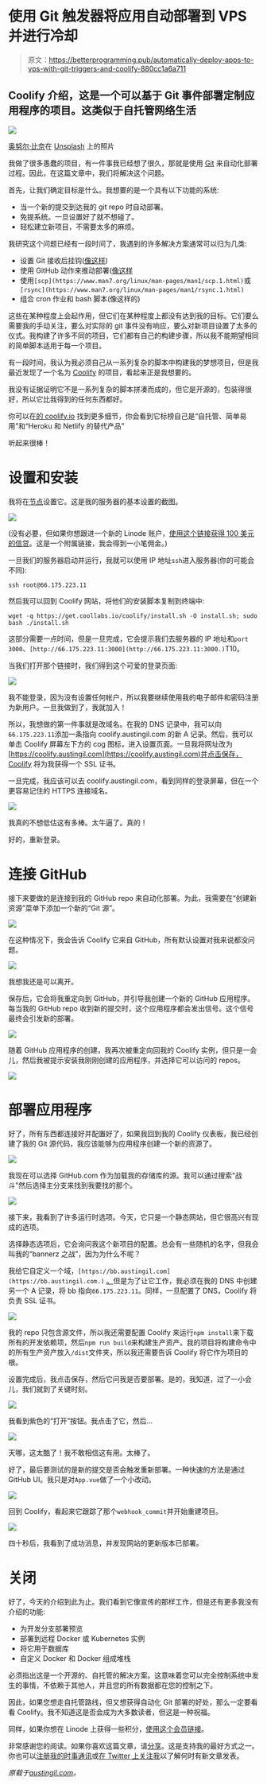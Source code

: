 # 使用 Git 触发器将应用自动部署到 VPS 并进行冷却

> 原文：<https://betterprogramming.pub/automatically-deploy-apps-to-vps-with-git-triggers-and-coolify-880cc1a6a711>

## Coolify 介绍，这是一个可以基于 Git 事件部署定制应用程序的项目。这类似于自托管网络生活

![](img/1d1e398eaecc8c1817aa3268484517cc.png)

[奥努尔·比奈](https://unsplash.com/@onurbinay?utm_source=medium&utm_medium=referral)在 [Unsplash](https://unsplash.com?utm_source=medium&utm_medium=referral) 上的照片

我做了很多愚蠢的项目，有一件事我已经想了很久，那就是使用 [Git](https://git-scm.com/) 来自动化部署过程。因此，在这篇文章中，我们将解决这个问题。

首先，让我们确定目标是什么。我想要的是一个具有以下功能的系统:

*   当一个新的提交到达我的 git repo 时自动部署。
*   免提系统。一旦设置好了就不想碰了。
*   轻松建立新项目，不需要太多的麻烦。

我研究这个问题已经有一段时间了，我遇到的许多解决方案通常可以归为几类:

*   设置 Git 接收后挂钩([像这样](https://www.cloudsigma.com/how-to-configure-automatic-deployment-with-git-with-a-vps/))
*   使用 GitHub 动作来推动部署([像这样](https://coderflex.com/blog/2-easy-steps-to-automate-a-deployment-in-a-vps-with-github-actions)
*   使用`[scp](https://www.man7.org/linux/man-pages/man1/scp.1.html)`或`[rsync](https://www.man7.org/linux/man-pages/man1/rsync.1.html)`
*   组合 cron 作业和 bash 脚本(像这样的)

这些在某种程度上会起作用，但它们在某种程度上都没有达到我的目标。它们要么需要我的手动关注，要么对实际的 git 事件没有响应，要么对新项目设置了太多的仪式。我构建了许多不同的项目，它们都有自己的构建步骤，所以我不能期望相同的简单脚本适用于每一个项目。

有一段时间，我认为我必须自己从一系列复杂的脚本中构建我的梦想项目，但是我最近发现了一个名为 [Coolify](https://coolify.io/) 的项目，看起来正是我想要的。

我没有证据证明它不是一系列复杂的脚本拼凑而成的，但它是开源的，包装得很好，所以它比我得到的任何东西都好。

你可以在[的 coolify.io](https://coolify.io/) 找到更多细节，你会看到它标榜自己是“自托管、简单易用”和“Heroku 和 Netlify 的替代产品”

听起来很棒！

# 设置和安装

我将在[节点](https://www.linode.com/)设置它。这是我的服务器的基本设置的截图。

![](img/e4b193707fdd59f118d7acb0c08d8356.png)

(没有必要，但如果你想跟进一个新的 Linode 账户，[使用这个链接获得 100 美元的信贷](https://bit.ly/austinode)。这是一个附属链接，我会得到一小笔佣金。)

一旦我们的服务器启动并运行，我就可以使用 IP 地址`ssh`进入服务器(你的可能会不同):

```
ssh root@66.175.223.11
```

然后我可以回到 Coolify 网站，将他们的安装脚本复制到终端中:

```
wget -q https://get.coollabs.io/coolify/install.sh -O install.sh; sudo bash ./install.sh
```

这部分需要一点时间，但是一旦完成，它会提示我们去服务器的 IP 地址和`port 3000`、`[http://66.175.223.11:3000](http://66.175.223.11:3000.)`T10。

当我们打开那个链接时，我们得到这个可爱的登录页面:

![](img/de89c7f8629c320c25b6a74042504788.png)

我不能登录，因为没有设置任何帐户，所以我要继续使用我的电子邮件和密码注册为新用户。一旦我做到了，我就加入！

所以，我想做的第一件事就是改域名。在我的 DNS 记录中，我可以向`66.175.223.11`添加一条指向 coolify.austingil.com 的新 A 记录。然后，我可以单击 Coolify 屏幕左下方的 cog 图标，进入设置页面。一旦我将网址改为[https://coolify.austingil.com](https://coolify.austingil.com)并点击保存，Coolify 将为我获得一个 SSL 证书。

一旦完成，我应该可以去 coolify.austingil.com，看到同样的登录屏幕，但在一个更容易记住的 HTTPS 连接域名。

![](img/dcb8f2235b71161cfcc0292d75e40e9d.png)

我真的不想低估这有多棒。太牛逼了。真的！

好的，重新登录。

# 连接 GitHub

接下来要做的是连接到我的 GitHub repo 来自动化部署。为此，我需要在“创建新资源”菜单下添加一个新的“Git 源”。

![](img/1b688e1bcc39de0c5dfcf14bce827c88.png)

在这种情况下，我会告诉 Coolify 它来自 GitHub，所有默认设置对我来说都没问题。

![](img/34bd9df38b3682ca3aa1a10500776b14.png)

我想我还是可以离开。

保存后，它会将我重定向到 GitHub，并引导我创建一个新的 GitHub 应用程序。每当我的 GitHub repo 收到新的提交时，这个应用程序都会发出信号。这个信号最终会引发新的部署。

![](img/4be9d5732a8495f727c05fef4933ee86.png)

随着 GitHub 应用程序的创建，我再次被重定向回我的 Coolify 实例，但只是一会儿，然后我被提示安装我刚刚创建的应用程序，并选择它可以访问的 repos。

![](img/54a7d52e342f9f6d934c7c19f522c27e.png)

# 部署应用程序

好了，所有东西都连接好并配置好了，如果我回到我的 Coolify 仪表板，我已经创建了我的 Git 源代码，我应该能够为应用程序创建一个新的资源了。

![](img/78924461e7728d157c9930bb0278ca90.png)

我现在可以选择 GitHub.com 作为加载我的存储库的源。我可以通过搜索“战斗”然后选择主分支来找到我要找的那个。

![](img/b8916ff15a7d606dceccec461bf6e2ad.png)

接下来，我看到了许多运行时选项。今天，它只是一个静态网站，但它很高兴有现成的选项。

选择静态选项后，它会询问我这个新项目的配置。总会有一些随机的名字，但我会叫我的“bannerz 之战”，因为为什么不呢？

我给它自定义一个域，`[https://bb.austingil.com](https://bb.austingil.com.)` [。](https://bb.austingil.com.)但是为了让它工作，我必须在我的 DNS 中创建另一个 A 记录，将 bb 指向`66.175.223.11`。同样，一旦配置了 DNS，Coolify 将负责 SSL 证书。

![](img/64f6c25ad6ad9e8d06d0d1286f4c3112.png)

我的 repo 只包含源文件，所以我还需要配置 Coolify 来运行`npm install`来下载所有的开发依赖项，然后`npm run build`来构建生产资产。我的项目将构建命令中的所有生产资产放入`/dist`文件夹，所以我还需要告诉 Coolify 将它作为项目的根。

设置完成后，我点击保存，然后它问我是否要部署。是的，我知道，过了一小会儿，我们就到了关键时刻。

![](img/187015038708446d42e001670ffde2b3.png)

我看到紫色的“打开”按钮。我点击了它，然后…

![](img/22cb2821fe03972a63e98920d1157c06.png)

天哪，这太酷了！我不敢相信这有用。太棒了。

好了，最后要测试的是新的提交是否会触发重新部署。一种快速的方法是通过 GitHub UI。我只是对`App.vue`做了一个小改动。

![](img/d9b964ab3833f0d4085ddde1ff950667.png)

回到 Coolify，看起来它跟踪了那个`webhook_commit`并开始重建项目。

![](img/7dcf8c53b4457752eec275de413aa46c.png)

四十秒后，我看到了成功消息，并发现网站的更新版本已部署。

# 关闭

好了，今天的介绍到此为止。我们看到它像宣传的那样工作，但是还有更多我没有介绍的功能:

*   为开发分支部署预览
*   部署到远程 Docker 或 Kubernetes 实例
*   将它用于数据库
*   自定义 Docker 和 Docker 组成堆栈

必须指出这是一个开源的、自托管的解决方案。这意味着您可以完全控制系统中发生的事情，不依赖于其他人，并且您的所有数据都在您的控制之下。

因此，如果您想走自托管路线，但又想获得自动化 Git 部署的好处，那么一定要看看 Coolify。我不知道这是否会成为大多数读者，但这是一种祝福。

同样，如果你想在 Linode 上获得一些积分，[使用这个会员链接](https://bit.ly/austinode)。

非常感谢您的阅读。如果你喜欢这篇文章，请[分享](https://twitter.com/share?via=heyAustinGil)。这是支持我的最好方式之一。你也可以[注册我的时事通讯](https://austingil.com/newsletter/)或[在 Twitter 上关注我](https://twitter.com/heyAustinGil)以了解何时有新文章发表。

*原载于*[*austingil.com*](https://austingil.com/automatically-deploy-from-git/)*。*
